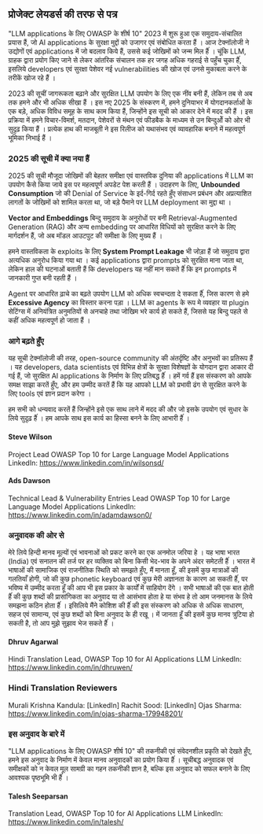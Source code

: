 ## प्रोजेक्ट लेयडर्स की तरफ से पत्र

"LLM applications के लिए OWASP के शीर्ष 10" 2023 में शुरू हुआ एक समुदाय-संचालित प्रयास हैं, जो AI applications के सुरक्षा मुद्दों को उजागर एवं संबोधित करता हैं । आज टेक्नॉलोजी ने उद्योगों एवं applications में जो बदलाव किये हैं, उससे कई जोखिमों को जन्म मिल हैंं । चूंकि LLM, ग्राहक द्वारा प्रयोग किए जाने से लेकर आंतरिक संचालन तक हर जगह अधिक गहराई से पहुँच चुका हैंं, इसलिये developers एवं सुरक्षा पेशेवर नई vulnerabilities की खोज एवं उनसे मुकाबला करने के तरीकें खोज रहे हैं ।

2023 की सूचीं जागरूकता बढ़ाने और सुरक्षित LLM उपयोग के लिए एक नींव बनी हैं, लेकिन तब से अब तक हमने और भी अधिक सीखा हैं । इस नए 2025 के संस्करण में, हमने दुनियाभर में योगदानकर्ताओं के एक बड़े, अधिक विविध समूह के साथ काम किया हैं, जिन्होंने इस सूची को आकार देने में मदद की हैं । इस प्रक्रिया में हमने विचार-विमर्श, मतदान, पेशेवरों से मंथन एवं फीडबैक के माध्यम से उन बिन्दुओें को ओर भी सुदृढ़ किया हैं । प्रत्येक हाथ की माजबूती ने इस रिलीज को यथासंभव एवं व्यावहारिक बनाने में महत्वपूर्ण भूमिका निभाई हैं ।

### 2025 की सूची में क्या नया हैं

2025 की सूची मौजूदा जोखिमों की बेहतर समीक्षा एवं वास्तविक दुनिया की applications में LLM का उपयोग कैसे किया जाये इस पर महत्वपूर्ण अपडेट पेश करती हैं । उदाहरण के लिए, **Unbounded Consumption** जो की Denial of Service के इर्द-गिर्द रहते हुँए संसाधन प्रबंधन और अप्रत्याशित लागतों के जोखिमों को शामिल करता था, जो बड़े पैमाने पर LLM deployment का मुद्दा था ।

**Vector and Embeddings** बिन्दु समुदाय के अनुरोधों पर बनी Retrieval-Augmented Generation (RAG) और अन्य embedding पर आधारित विधियों को सुरक्षित करने के लिए मार्गदर्शन हैं, जो अब मॉडल आउटपुट की समीक्षा के लिए मुख्य हैं ।

हमने वास्तविकता के exploits के लिए **System Prompt Leakage** भी जोड़ा हैं जो समुदाय द्वारा अत्यधिक अनुरोध किया गया था । कई applications द्वारा prompts को सुरक्षित माना जाता था, लेकिन हाल की घटनाओं बताती हैं कि developers यह नहीं मान सकते हैंं कि इन prompts में जानकारी गुप्त बनी रहती हैं ।

Agent पर आधारित ढ़ाचे का बढ़ते उपयोग LLM को अधिक स्वचन्दता दे सकता हैंं, जिस कारण से हमे **Excessive Agency** का विस्तार करना पड़ा । LLM का agents के रूप मे व्यवहार या plugin सेटिंग्स में अनियंत्रित अनुमतियों से अनचाहे तथा जोखिम भरे कार्य हो सकते हैं, जिससे यह बिन्दु पहले से कहीं अधिक महत्वपूर्ण हो जाता हैं ।

### आगे बढ़ते हुँए

यह सूची टेक्नॉलोजी की तरह, open-source community की अंतर्दृष्टि और अनुभवों का प्रतिरूप हैं । यह developers, data scientists एवं विभिन्न क्षेत्रों के सुरक्षा विशेषज्ञों के योगदान द्वारा आकार दी गई हैं, जो सुरक्षित AI applications के निर्माण के लिए प्रतिबद्ध हैंं । हमें गर्व हैं इस संस्करण को आपके समक्ष साझा करतें हुँए, और हम उम्मीद करतें हैं कि यह आपको LLM को प्रभावी ढंग से सुरक्षित करने के लिए tools एवं ज्ञान प्रदान करेगा ।

हम सभी को धन्यवाद करतें हैं जिन्होंने इसे एक साथ लाने में मदद की और जो इसके उपयोग एवं सुधार के लिये सुदृढ़ हैंं । हम आपके साथ इस कार्य का हिस्सा बनने के लिए आभारी हैंं ।


#### Steve Wilson
Project Lead
OWASP Top 10 for Large Language Model Applications
LinkedIn: https://www.linkedin.com/in/wilsonsd/

#### Ads Dawson
Technical Lead & Vulnerability Entries Lead
OWASP Top 10 for Large Language Model Applications
LinkedIn: https://www.linkedin.com/in/adamdawson0/


### अनुवादक की ओर से 
मेरे लिये हिन्दी मानव मूल्यों एवं भावनाओं को प्रकट करने का एक अनमोल जरिया हे । यह भाषा भारत (India) एवं सनातन की तर्ज पर हर व्यक्तिव को बिना किसी भेद-भाव के अपने अंदर समेटती हैंं । भारत में भाषाओं की सामाजिक एवं राजनीतिक स्थिति को समझते हुँए, मैं मानता हूँ, की इसमें कुछ मात्राओं की गलतियाँ होगी, जो की कुछ phonetic keyboard एवं कुछ मेरी अज्ञानता के कारण आ सकती हैंं, पर भविष्य में उम्मीद करता हूँ की आप भी इस प्रकार के कार्यों में साहियोग देंगे । 
सभी भाषाओं की एक बात होती हैंं की कुछ शब्दों की प्रासांगिकता का अनुवाद या तो आसंभाव होता हे या संभव हे तो आम जनमानस के लिये समझना कठिन होता हैंं । इसिलिये मैंने कोशिश की हैंं की इस संस्करण को अधिक से अधिक साधारण, सहज एवं सामान्य, एवं कुछ शब्दों को बिना अनुवाद के ही रखू । में जानता हूँ की इसमें कुछ मानव त्रुटिया हो सकती है, तो आप मुझे सुझाव भेज सकते हैंं ।

#### Dhruv Agarwal
Hindi Translation Lead, OWASP Top 10 for AI Applications LLM
LinkedIn: https://www.linkedin.com/in/dhruwen/

### Hindi Translation Reviewers
Murali Krishna Kandula: [LinkedIn]
Rachit Sood: [LinkedIn]
Ojas Sharma: https://www.linkedin.com/in/ojas-sharma-179948201/

### इस अनुवाद के बारे में
"LLM applications के लिए OWASP शीर्ष 10" की तकनीकी एवं संवेदनशील प्रकृति को देखते हुँए, हमने इस अनुवाद के निर्माण में केवल मानव अनुवादकों का प्रयोग किया हैंं । सूचीबद्ध अनुवादक एवं समीक्षकों को न केवल मूल सामग्री का गहन तकनीकी ज्ञान है, बल्कि इस अनुवाद को सफल बनाने के लिए आवश्यक पृष्ठभूमि भी हैंं ।

#### Talesh Seeparsan
Translation Lead, OWASP Top 10 for AI Applications LLM
LinkedIn: https://www.linkedin.com/in/talesh/